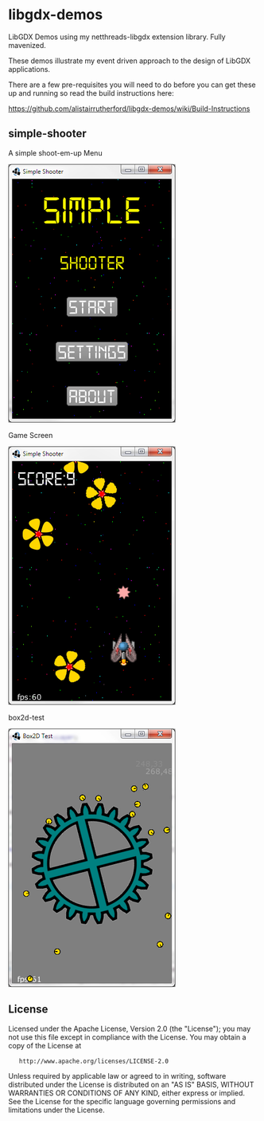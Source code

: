 libgdx-demos
============

LibGDX Demos using my netthreads-libgdx extension library. Fully mavenized.

These demos illustrate my event driven approach to the design of LibGDX applications.

There are a few pre-requisites you will need to do before you can get these up and running so read the build instructions here:

https://github.com/alistairrutherford/libgdx-demos/wiki/Build-Instructions


simple-shooter
--------------

A simple shoot-em-up
Menu

![Menu](https://github.com/alistairrutherford/images/raw/master/simple-shooter1.png) 

Game Screen

![Game Screen](https://github.com/alistairrutherford/images/raw/master/simple-shooter2.png)

box2d-test

![Menu](https://github.com/alistairrutherford/images/raw/master/box2d1.png) 

License
-------
Licensed under the Apache License, Version 2.0 (the "License");
   you may not use this file except in compliance with the License.
   You may obtain a copy of the License at

       http://www.apache.org/licenses/LICENSE-2.0

   Unless required by applicable law or agreed to in writing, software
   distributed under the License is distributed on an "AS IS" BASIS,
   WITHOUT WARRANTIES OR CONDITIONS OF ANY KIND, either express or implied.
   See the License for the specific language governing permissions and
   limitations under the License.

